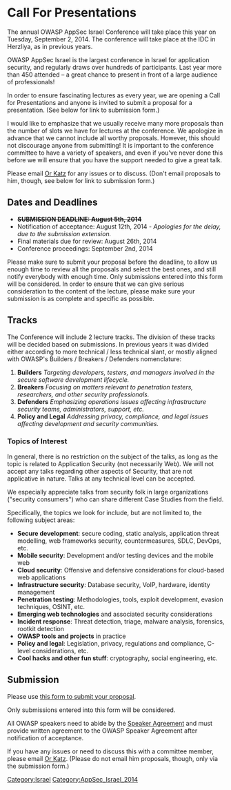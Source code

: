 

# Call For Presentations

The annual OWASP AppSec Israel Conference will take place this year on
Tuesday, September 2, 2014. The conference will take place at the IDC in
Herzliya, as in previous years.

OWASP AppSec Israel is the largest conference in Israel for application
security, and regularly draws over hundreds of participants. Last year
more than 450 attended – a great chance to present in front of a large
audience of professionals\!

In order to ensure fascinating lectures as every year, we are opening a
Call for Presentations and anyone is invited to submit a proposal for a
presentation. (See below for link to submission form.)

I would like to emphasize that we usually receive many more proposals
than the number of slots we have for lectures at the conference. We
apologize in advance that we cannot include all worthy proposals.
However, this should not discourage anyone from submitting\! It is
important to the conference committee to have a variety of speakers, and
even if you've never done this before we will ensure that you have the
support needed to give a great talk.

Please email [Or Katz](mailto:katz3112@gmail.com) for any issues or to
discuss. (Don't email proposals to him, though, see below for link to
submission form.)



## Dates and Deadlines

  - ~~**SUBMISSION DEADLINE: August 5th, 2014**~~
  - Notification of acceptance: August 12th, 2014 - *Apologies for the
    delay, due to the submission extension.*
  - Final materials due for review: August 26th, 2014
  - Conference proceedings: September 2nd, 2014

Please make sure to submit your proposal before the deadline, to allow
us enough time to review all the proposals and select the best ones, and
still notify everybody with enough time. Only submissions entered into
this form will be considered. In order to ensure that we can give
serious consideration to the content of the lecture, please make sure
your submission is as complete and specific as possible.

## Tracks

The Conference will include 2 lecture tracks. The division of these
tracks will be decided based on submissions. In previous years it was
divided either according to more technical / less technical slant, or
mostly aligned with OWASP's Builders / Breakers / Defenders
nomenclature:

1.  **Builders**
    *Targeting developers, testers, and managers involved in the secure
    software development lifecycle.*
2.  **Breakers**
    *Focusing on matters relevant to penetration testers, researchers,
    and other security professionals.*
3.  **Defenders**
    *Emphasizing operations issues affecting infrastructure security
    teams, administrators, support, etc.*
4.  **Policy and Legal**
    *Addressing privacy, compliance, and legal issues affecting
    development and security communities.*

### Topics of Interest

In general, there is no restriction on the subject of the talks, as long
as the topic is related to Application Security (not necessarily Web).
We will not accept any talks regarding other aspects of Security, that
are not applicative in nature. Talks at any technical level can be
accepted.

We especially appreciate talks from security folk in large organizations
("security consumers") who can share different Case Studies from the
field.

Specifically, the topics we look for include, but are not limited to,
the following subject areas:

  - **Secure development**: secure coding, static analysis, application
    threat modelling, web frameworks security, countermeasures, SDLC,
    DevOps, etc.
  - **Mobile security**: Development and/or testing devices and the
    mobile web
  - **Cloud security**: Offensive and defensive considerations for
    cloud-based web applications
  - **Infrastructure security**: Database security, VoIP, hardware,
    identity management
  - **Penetration testing**: Methodologies, tools, exploit development,
    evasion techniques, OSINT, etc.
  - **Emerging web technologies** and associated security considerations
  - **Incident response**: Threat detection, triage, malware analysis,
    forensics, rootkit detection
  - **OWASP tools and projects** in practice
  - **Policy and legal**: Legislation, privacy, regulations and
    compliance, C-level considerations, etc.
  - **Cool hacks and other fun stuff**: cryptography, social
    engineering, etc.

## Submission

Please use [this form to submit your
proposal](https://docs.google.com/forms/d/1KhIFqyFl0rACd4hzqf2SlSB2niz8zM1clgAdRGC0vfk).

Only submissions entered into this form will be considered.

All OWASP speakers need to abide by the [Speaker
Agreement](Speaker_Agreement "wikilink") and must provide written
agreement to the OWASP Speaker Agreement after notification of
acceptance.

If you have any issues or need to discuss this with a committee member,
please email [Or Katz](mailto:katz3112@gmail.com). (Please do not email
him proposals, though, only via the submission form.)



[Category:Israel](Category:Israel "wikilink")
[Category:AppSec_Israel_2014](Category:AppSec_Israel_2014 "wikilink")
